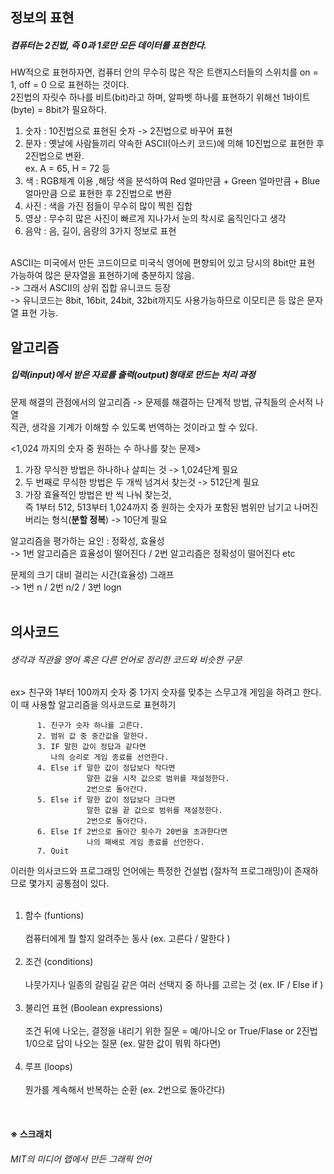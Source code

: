 ## 정보의 표현   
##### 컴퓨터는 2진법, 즉 0과 1로만 모든 데이터를 표현한다.    
HW적으로 표현하자면, 컴퓨터 안의 무수히 많은 작은 트랜지스터들의 스위치를 on = 1, off = 0 으로 표현하는 것이다.  
2진법의 자릿수 하나를 비트(bit)라고 하며, 알파벳 하나를 표현하기 위해선 1바이트(byte) = 8bit가 필요하다.
</br>
1. 숫자 : 10진법으로 표현된 숫자 -> 2진법으로 바꾸어 표현   
2. 문자 : 옛날에 사람들끼리 약속한 ASCII(아스키 코드)에 의해 10진법으로 표현한 후 2진법으로 변환.   
ex. A = 65, H = 72 등
3. 색 : RGB체계 이용 ,해당 색을 분석하여 Red 얼마만큼 + Green 얼마만큼 + Blue 얼마만큼 으로 표현한 후 2진법으로 변환
4. 사진 : 색을 가진 점들이 무수히 많이 찍힌 집합
5. 영상 : 무수히 많은 사진이 빠르게 지나가서 눈의 착시로 움직인다고 생각
6. 음악 : 음, 길이, 음량의 3가지 정보로 표현   
</br>  
ASCII는 미국에서 만든 코드이므로 미국식 영어에 편향되어 있고 당시의 8bit만 표현 가능하여 많은 문자열을 표현하기에 충분하지 않음.   </br>
-> 그래서 ASCII의 상위 집합 유니코드 등장     </br>  
-> 유니코드는 8bit, 16bit, 24bit, 32bit까지도 사용가능하므로 이모티콘 등 많은 문자열 표현 가능.   
</br>   

## 알고리즘   
##### 입력(input)에서 받은 자료를 출력(output)형태로 만드는 **처리 과정**
문제 해결의 관점에서의 알고리즘 -> 문제를 해결하는 단계적 방법, 규칙들의 순서적 나열   
직관, 생각을 기계가 이해할 수 있도록 번역하는 것이라고 할 수 있다.    

<1,024 까지의 숫자 중 원하는 수 하나를 찾는 문제>   
1. 가장 무식한 방법은 하나하나 살피는 것 -> 1,024단계 필요   
2. 두 번째로 무식한 방법은 두 개씩 넘겨서 찾는것 -> 512단계 필요
3. 가장 효율적인 방법은 반 씩 나눠 찾는것,    
즉 1부터 512, 513부터 1,024까지 중 원하는 숫자가 포함된 범위만 남기고 나머진 버리는 형식(**분할 정복**) -> 10단계 필요   

알고리즘을 평가하는 요인 : 정확성, 효율성   
-> 1번 알고리즘은 효율성이 떨어진다 / 2번 알고리즘은 정확성이 떨어진다 etc   

문제의 크기 대비 걸리는 시간(효율성) 그래프    
-> 1번 n   / 2번 n/2    / 3번 logn   
</br>   
## 의사코드   
###### 생각과 직관을 영어 혹은 다른 언어로 정리한 코드와 비슷한 구문   
ex> 친구와 1부터 100까지 숫자 중 1가지 숫자를 맞추는 스무고개 게임을 하려고 한다. 이 때 사용할 알고리즘을 의사코드로 표현하기  

          1. 친구가 숫자 하나를 고른다.
          2. 범위 값 중 중간값을 말한다.
          3. IF 말한 값이 정답과 같다면
             나의 승리로 게임 종료를 선언한다.
          4. Else if 말한 값이 정답보다 작다면
                     말한 값을 시작 값으로 범위를 재설정한다.
                     2번으로 돌아간다.
          5. Else if 말한 값이 정답보다 크다면
                     말한 값을 끝 값으로 범위를 재설정한다.
                     2번으로 돌아간다.
          6. Else If 2번으로 돌아간 횟수가 20번을 초과한다면
                     나의 패배로 게임 종료를 선언한다.
          7. Quit
    
이러한 의사코드와 프로그래밍 언어에는 특정한 건설법 (절차적 프로그래밍)이 존재하므로 몇가지 공통점이 있다.        
   </br>   
1. 함수 (funtions)        </br>   
컴퓨터에게 뭘 할지 알려주는 동사   (ex. 고른다 / 말한다 )   </br>      </br>   
2. 조건 (conditions)        </br>   
나뭇가지나 일종의 갈림길 같은 여러 선택지 중 하나를 고르는 것 (ex. IF / Else if )     </br>      </br>   
3. 불리언 표현 (Boolean expressions)         </br>   
조건 뒤에 나오는, 결정을 내리기 위한 질문 = 예/아니오 or True/Flase or 2진법 1/0으로 답이 나오는 질문 (ex. 말한 값이 뭐뭐 하다면)   </br>      </br>   
4. 루프 (loops)        </br>   
뭔가를 계속해서 반복하는 순환 (ex. 2번으로 돌아간다)        
</br>    

#### ※ 스크래치  
###### MIT의 미디어 랩에서 만든 그래픽 언어   


